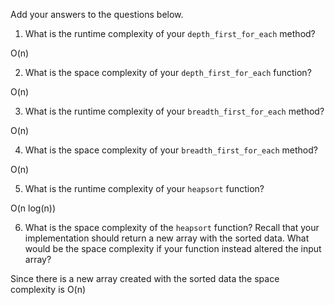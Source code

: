 Add your answers to the questions below.

1. What is the runtime complexity of your `depth_first_for_each` method?

O(n)

2. What is the space complexity of your `depth_first_for_each` function?

O(n)

3. What is the runtime complexity of your `breadth_first_for_each` method?

O(n)

4. What is the space complexity of your `breadth_first_for_each` method?

O(n)

5. What is the runtime complexity of your `heapsort` function?

O(n log(n))

6. What is the space complexity of the `heapsort` function? Recall that your implementation should return a new array with the sorted data. What would be the space complexity if your function instead altered the input array?

Since there is a new array created with the sorted data the space complexity is O(n)